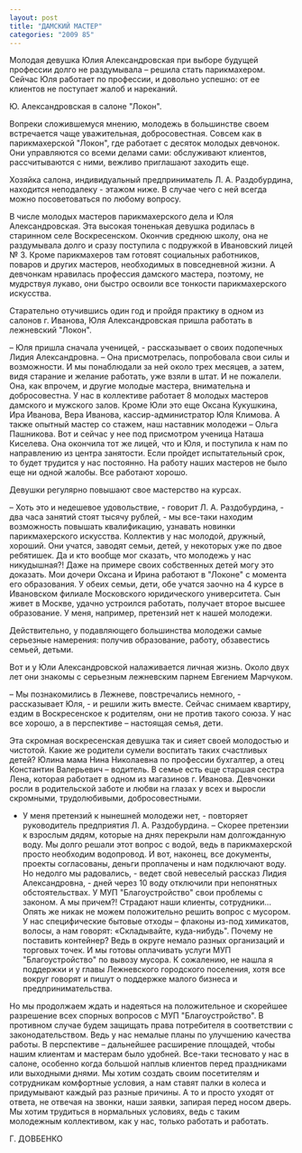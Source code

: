 ```yaml
---
layout: post
title: "ДАМСКИЙ МАСТЕР"
categories: "2009 85"
---
```


Молодая девушка Юлия Александровская при выборе будущей профессии долго не раздумывала – решила стать парикмахером. Сейчас Юля работает по профессии, и довольно успешно: от ее клиентов не поступает жалоб и нареканий.

Ю. Александровская в салоне "Локон".



Вопреки сложившемуся мнению, молодежь в большинстве своем встречается чаще уважительная, добросовестная. Совсем как в парикмахерской "Локон", где работает с десяток молодых девчонок. Они управляются со всеми делами сами: обслуживают клиентов, рассчитываются с ними, вежливо приглашают заходить еще.

Хозяйка салона, индивидуальный предприниматель Л. А. Раздобурдина, находится неподалеку - этажом ниже. В случае чего с ней всегда можно посоветоваться по любому вопросу.

В числе молодых мастеров парикмахерского дела и Юля Александровская. Эта высокая тоненькая девушка родилась в старинном селе Воскресенском. Окончив среднюю школу, она не раздумывала долго и сразу поступила с подружкой в Ивановский лицей № 3. Кроме парикмахеров там готовят социальных работников, поваров и других мастеров, необходимых в повседневной жизни. А девчонкам нравилась профессия дамского мастера, поэтому, не мудрствуя лукаво, они быстро освоили все тонкости парикмахерского искусства.

Старательно отучившись один год и пройдя практику в одном из салонов г. Иванова, Юля Александровская пришла работать в лежневский "Локон".

– Юля пришла сначала ученицей, - рассказывает о своих подопечных Лидия Александровна. – Она присмотрелась, попробовала свои силы и возможности. И мы понаблюдали за ней около трех месяцев, а затем, видя старание и желание работать, уже взяли в штат. И не пожалели. Она, как впрочем, и другие молодые мастера, внимательна и добросовестна. У нас в коллективе работает 8 молодых мастеров дамского и мужского залов. Кроме Юли это еще Оксана Кукушкина, Ира Иванова, Вера Иванова, кассир-администратор Юля Климова. А также опытный мастер со стажем, наш наставник молодежи – Ольга Пашникова. Вот и сейчас у нее под присмотром ученица Наташа Киселева. Она окончила тот же лицей, что и Юля, и поступила к нам по направлению из центра занятости. Если пройдет испытательный срок, то будет трудится у нас постоянно. На работу наших мастеров не было еще ни одной жалобы. Все работают хорошо.

Девушки регулярно повышают свое мастерство на курсах.

– Хоть это и недешевое удовольствие, - говорит Л. А. Раздобурдина, - два часа занятий стоят тысячу рублей, - мы все-таки находим возможность повышать квалификацию, узнавать новинки парикмахерского искусства. Коллектив у нас молодой, дружный, хороший. Они учатся, заводят семьи, детей, у некоторых уже по двое ребятишек. Да и кто вообще мог сказать, что молодежь у нас никудышная?! Даже на примере своих собственных детей могу это доказать. Мои дочери Оксана и Ирина работают в "Локоне" с момента его образования. У обеих семьи, дети, обе учатся заочно на 4 курсе в Ивановском филиале Московского юридического университета. Сын живет в Москве, удачно устроился работать, получает второе высшее образование. У меня, например, претензий нет к нашей молодежи.

Действительно, у подавляющего большинства молодежи самые серьезные намерения: получив образование, работу, обзавестись семьей, детьми.

Вот и у Юли Александровской налаживается личная жизнь. Около двух лет они знакомы с серьезным лежневским парнем Евгением Марчуком.

– Мы познакомились в Лежневе, повстречались немного, - рассказывает Юля, - и решили жить вместе. Сейчас снимаем квартиру, ездим в Воскресенское к родителям, они не против такого союза. У нас все хорошо, а в перспективе – настоящая семья, дети.

Эта скромная воскресенская девушка так и сияет своей молодостью и чистотой. Какие же родители сумели воспитать таких счастливых детей? Юлина мама Нина Николаевна по профессии бухгалтер, а отец Константин Валерьевич – водитель. В семье есть еще старшая сестра Лена, которая работает в одном из магазинов г. Иванова. Девчонки росли в родительской заботе и любви на глазах у всех и выросли скромными, трудолюбивыми, добросовестными.

- У меня претензий к нынешней молодежи нет, - повторяет руководитель предприятия Л. А. Раздобурдина. – Скорее претензии к взрослым дядям, которые на днях перекрыли нам долгожданную воду. Мы долго решали этот вопрос с водой, ведь в парикмахерской просто необходим водопровод. И вот, наконец, все документы, проекты согласованы, деньги проплачены и нам подключают воду. Но недолго мы радовались, - ведет свой невеселый рассказ Лидия Александровна, - дней через 10 воду отключили при непонятных обстоятельствах. У МУП "Благоустройство" свои проблемы с законом. А мы причем?! Страдают наши клиенты, сотрудники… Опять же никак не можем положительно решить вопрос с мусором. У нас специфические бытовые отходы – флаконы из-под химикатов, волосы, а нам говорят: «Складывайте, куда-нибудь". Почему не поставить контейнер? Ведь в округе немало разных организаций и торговых точек. И мы готовы оплачивать услуги МУП "Благоустройство" по вывозу мусора. К сожалению, не нашла я поддержки и у главы Лежневского городского поселения, хотя все вокруг говорят и пишут о поддержке малого бизнеса и предпринимательства.

Но мы продолжаем ждать и надеяться на положительное и скорейшее разрешение всех спорных вопросов с МУП "Благоустройство". В противном случае будем защищать права потребителя в соответствии с законодательством. Ведь у нас немалые планы по улучшению качества работы. В перспективе – дальнейшее расширение площадей, чтобы нашим клиентам и мастерам было удобней. Все-таки тесновато у нас в салоне, особенно когда большой наплыв клиентов перед праздниками или выходными днями. Мы хотим создать своим посетителям и сотрудникам комфортные условия, а нам ставят палки в колеса и придумывают каждый раз разные причины. А то и просто уходят от ответа, не отвечая на звонки, наши заявки, запирая перед носом дверь. Мы хотим трудиться в нормальных условиях, ведь с таким молодежным коллективом, как у нас, только работать и работать.

Г. ДОВБЕНКО


